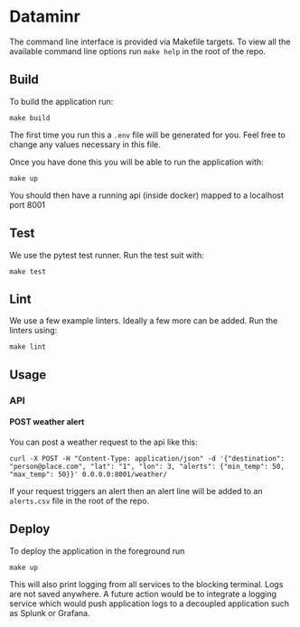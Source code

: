 # Dataminr

The command line interface is provided via Makefile targets. To view all the available 
command line options run `make help` in the root of the repo.

## Build
To build the application run:
```
make build
```
The first time you run this a `.env` file will be generated for you. Feel free to change any values necessary in this 
file.

Once you have done this you will be able to run the application with: 
```
make up
```

You should then have a running api (inside docker) mapped to a localhost port 8001

## Test
We use the pytest test runner. Run the test suit with: 
```
make test
```

## Lint
We use a few example linters. Ideally a few more can be added. Run the linters using: 
```
make lint
```

## Usage
### API
#### POST weather alert
You can post a weather request to the api like this:
```
curl -X POST -H "Content-Type: application/json" -d '{"destination": "person@place.com", "lat": "1", "lon": 3, "alerts": {"min_temp": 50, "max_temp": 50}}' 0.0.0.0:8001/weather/
```

If your request triggers an alert then an alert line will be added to 
an `alerts.csv` file in the root of the repo.

## Deploy
To deploy the application in the foreground run 
```
make up
```
This will also print logging from all services to the blocking terminal.
Logs are not saved anywhere. A future action would be to integrate a logging service which would push application logs 
to a decoupled application such as Splunk or Grafana. 
